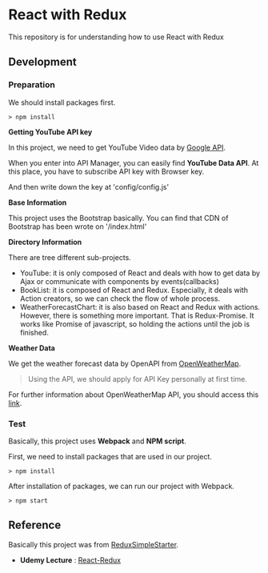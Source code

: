 # React with Redux

This repository is for understanding how to use React with Redux

## Development

### Preparation

We should install packages first.

```console
> npm install
```

**Getting YouTube API key**

In this project, we need to get YouTube Video data by [Google API](https://console.developers.google.com).

When you enter into API Manager, you can easily find **YouTube Data API**.
At this place, you have to subscribe API key with Browser key.

And then write down the key at 'config/config.js'

**Base Information**

This project uses the Bootstrap basically. You can find that CDN of Bootstrap has been wrote on '/index.html'

**Directory Information**

There are tree different sub-projects.
- YouTube: it is only composed of React and deals with how to get data by Ajax or communicate with components by events(callbacks)
- BookList: it is composed of React and Redux. Especially, it deals with Action creators, so we can check the flow of whole process.
- WeatherForecastChart: it is also based on React and Redux with actions. However, there is something more important. That is Redux-Promise. It works like Promise of javascript, so holding the actions until the job is finished.

**Weather Data**

We get the weather forecast data by OpenAPI from [OpenWeatherMap](http://openweathermap.org/forecast5).
> Using the API, we should apply for API Key personally at first time.

For further information about OpenWeatherMap API, you should access this [link](http://openweathermap.org/api).


### Test

Basically, this project uses **Webpack** and **NPM script**.

First, we need to install packages that are used in our project.

```console
> npm install
```

After installation of packages, we can run our project with Webpack.

```
> npm start
```

## Reference

Basically this project was from [ReduxSimpleStarter](https://github.com/StephenGrider/ReduxSimpleStarter).

- **Udemy Lecture** : [React-Redux](https://www.udemy.com/react-redux/)
